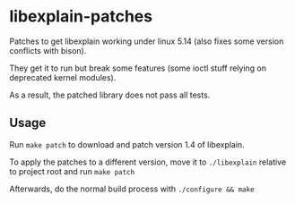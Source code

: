 # libexplain-patches
Patches to get libexplain working under linux 5.14 (also fixes some version conflicts with bison).

They get it to run but break some features (some ioctl stuff relying on deprecated kernel modules).

As a result, the patched library does not pass all tests.

## Usage
Run `make patch` to download and patch version 1.4 of libexplain.

To apply the patches to a different version,
move it to `./libexplain` relative to project root
and run `make patch`

Afterwards, do the normal build process with `./configure && make`
